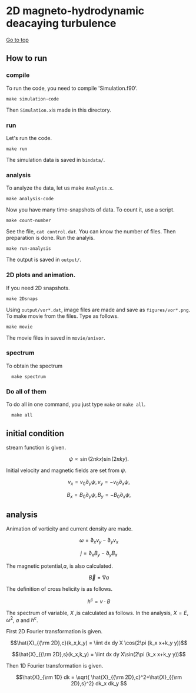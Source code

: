 # 2D magneto-hydrodynamic deacaying turbulence

[Go to top](../README.md)  


## How to run

### compile 
To run the code, you need to compile 'Simulation.f90'.
    
    make simulation-code
    
Then `Simulation.x`is made in this directory.

### run
Let's run the code.
    
    make run
    
The simulation data is saved in `bindata/`.

### analysis
To analyze the data, let us make `Analysis.x`.
    
    make analysis-code
    
Now you have many time-snapshots of data. To count it, use a script.
    
    make count-number
   
See the file, `cat control.dat`. You can know the number of files.
Then preparation is done. Run the analyis.
    
    make run-analysis
    
The output is saved in `output/`.
### 2D plots and animation.
If you need 2D snapshots. 
    
    make 2Dsnaps
   
Using `output/vor*.dat`, image files are made and save as `figures/vor*.png`.
To make movie from the files. Type as follows.

    make movie
   
The movie files in saved in `movie/anivor`.

### spectrum
To obtain the spectrum
   
      make spectrum
      
### Do all of them
To do all in one command, you just type `make` or `make all`.
   
      make all
      
## initial condition
stream function is given.

$$ \psi \propto \sin(2\pi k x)\sin(2\pi k y).$$

Initial velocity and magnetic fields are set from $\psi$.

$$ v_x = v_0 \partial_y \psi, v_y = - v_0 \partial_x \psi, $$

$$ B_x = B_0 \partial_y \psi, B_y = - B_0 \partial_x \psi, $$

## analysis

Animation of vorticity and current density are made.

$$ \omega =  \partial_x v_y - \partial_y v_x $$

$$ j =  \partial_x B_y - \partial_y B_x $$

The magnetic potential,$a$, is also calculated.

$$ \vec{B} =  \nabla a $$

The definition of cross helicity is as follows.

$$ h^c = v\cdot B $$

The spectrum of variable, $X$ ,is calculated as follows. In the analysis, $X=E$, $\omega^2$, $a$ and $h^c$.

First 2D Fourier transformation is given.

$$\hat{X}_{{\rm 2D},c}(k_x,k_y) = \iint dx dy X \cos(2\pi (k_x x+k_y y))$$

$$\hat{X}_{{\rm 2D},s}(k_x,k_y) = \iint dx dy X\sin(2\pi (k_x x+k_y y))$$

Then 1D Fourier transformation is given.

$$\hat{X}_{\rm 1D} dk = \sqrt{ \hat{X}_{{\rm 2D},c}^2+\hat{X}_{{\rm 2D},s}^2} dk_x dk_y $$



